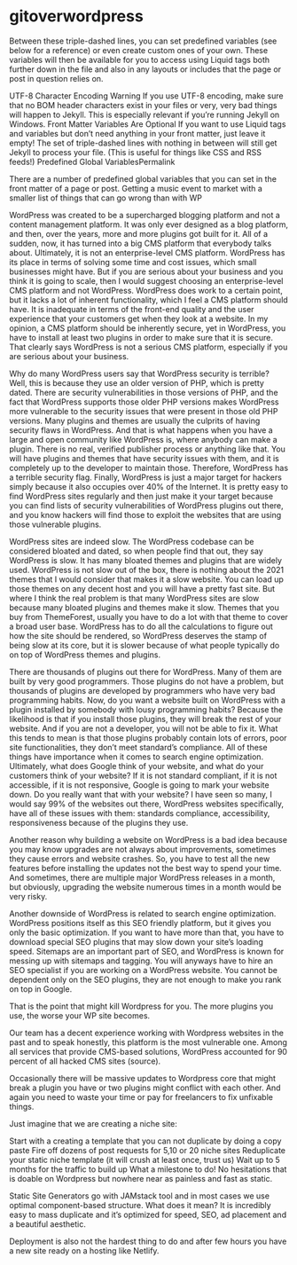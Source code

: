 # gitoverwordpress

Between these triple-dashed lines, you can set predefined variables (see below for a reference) or even create custom ones of your own. These variables will then be available for you to access using Liquid tags both further down in the file and also in any layouts or includes that the page or post in question relies on.

UTF-8 Character Encoding Warning
If you use UTF-8 encoding, make sure that no BOM header characters exist in your files or very, very bad things will happen to Jekyll. This is especially relevant if you’re running Jekyll on Windows.
Front Matter Variables Are Optional
If you want to use Liquid tags and variables but don’t need anything in your front matter, just leave it empty! The set of triple-dashed lines with nothing in between will still get Jekyll to process your file. (This is useful for things like CSS and RSS feeds!)
Predefined Global VariablesPermalink

There are a number of predefined global variables that you can set in the front matter of a page or post.
Getting a music event to market with a smaller list of things that can go wrong than with WP


WordPress was created to be a supercharged blogging platform and not a content management platform. It was only ever designed as a blog platform, and then, over the years, more and more plugins got built for it. All of a sudden, now, it has turned into a big CMS platform that everybody talks about. Ultimately, it is not an enterprise-level CMS platform. WordPress has its place in terms of solving some time and cost issues, which small businesses might have. But if you are serious about your business and you think it is going to scale, then I would suggest choosing an enterprise-level CMS platform and not WordPress. WordPress does work to a certain point, but it lacks a lot of inherent functionality, which I feel a CMS platform should have. It is inadequate in terms of the front-end quality and the user experience that your customers get when they look at a website. In my opinion, a CMS platform should be inherently secure, yet in WordPress, you have to install at least two plugins in order to make sure that it is secure. That clearly says WordPress is not a serious CMS platform, especially if you are serious about your business.

Why do many WordPress users say that WordPress security is terrible? Well, this is because they use an older version of PHP, which is pretty dated. There are security vulnerabilities in those versions of PHP, and the fact that WordPress supports those older PHP versions makes WordPress more vulnerable to the security issues that were present in those old PHP versions. Many plugins and themes are usually the culprits of having security flaws in WordPress. And that is what happens when you have a large and open community like WordPress is, where anybody can make a plugin. There is no real, verified publisher process or anything like that. You will have plugins and themes that have security issues with them, and it is completely up to the developer to maintain those. Therefore, WordPress has a terrible security flag. Finally, WordPress is just a major target for hackers simply because it also occupies over 40% of the Internet. It is pretty easy to find WordPress sites regularly and then just make it your target because you can find lists of security vulnerabilities of WordPress plugins out there, and you know hackers will find those to exploit the websites that are using those vulnerable plugins.

WordPress sites are indeed slow. The WordPress codebase can be considered bloated and dated, so when people find that out, they say WordPress is slow. It has many bloated themes and plugins that are widely used. WordPress is not slow out of the box, there is nothing about the 2021 themes that I would consider that makes it a slow website. You can load up those themes on any decent host and you will have a pretty fast site. But where I think the real problem is that many WordPress sites are slow because many bloated plugins and themes make it slow. Themes that you buy from ThemeForest, usually you have to do a lot with that theme to cover a broad user base. WordPress has to do all the calculations to figure out how the site should be rendered, so WordPress deserves the stamp of being slow at its core, but it is slower because of what people typically do on top of WordPress themes and plugins.

There are thousands of plugins out there for WordPress. Many of them are built by very good programmers. Those plugins do not have a problem, but thousands of plugins are developed by programmers who have very bad programming habits. Now, do you want a website built on WordPress with a plugin installed by somebody with lousy programming habits? Because the likelihood is that if you install those plugins, they will break the rest of your website. And if you are not a developer, you will not be able to fix it. What this tends to mean is that those plugins probably contain lots of errors, poor site functionalities, they don’t meet standard’s compliance. All of these things have importance when it comes to search engine optimization. Ultimately, what does Google think of your website, and what do your customers think of your website? If it is not standard compliant, if it is not accessible, if it is not responsive, Google is going to mark your website down. Do you really want that with your website? I have seen so many, I would say 99% of the websites out there, WordPress websites specifically, have all of these issues with them: standards compliance, accessibility, responsiveness because of the plugins they use.

Another reason why building a website on WordPress is a bad idea because you may know upgrades are not always about improvements, sometimes they cause errors and website crashes. So, you have to test all the new features before installing the updates not the best way to spend your time. And sometimes, there are multiple major WordPress releases in a month, but obviously, upgrading the website numerous times in a month would be very risky.

Another downside of WordPress is related to search engine optimization. WordPress positions itself as this SEO friendly platform, but it gives you only the basic optimization. If you want to have more than that, you have to download special SEO plugins that may slow down your site’s loading speed. Sitemaps are an important part of SEO, and WordPress is known for messing up with sitemaps and tagging. You will anyways have to hire an SEO specialist if you are working on a WordPress website. You cannot be dependent only on the SEO plugins, they are not enough to make you rank on top in Google.

That is the point that might kill Wordpress for you. The more plugins you use, the worse your WP site becomes.

Our team has a decent experience working with Wordpress websites in the past and to speak honestly, this platform is the most vulnerable one. Among all services that provide CMS-based solutions, WordPress accounted for 90 percent of all hacked CMS sites (source).

Occasionally there will be massive updates to Wordpress core that might break a plugin you have or two plugins might conflict with each other. And again you need to waste your time or pay for freelancers to fix unfixable things.

Just imagine that we are creating a niche site:

Start with a creating a template that you can not duplicate by doing a copy paste
Fire off dozens of post requests for 5,10 or 20 niche sites
Reduplicate your static niche template (it will crush at least once, trust us)
Wait up to 5 months for the traffic to build up
What a milestone to do! No hesitations that is doable on Wordpress but nowhere near as painless and fast as static.

Static Site Generators go with JAMstack tool and in most cases we use optimal component-based structure. What does it mean? It is incredibly easy to mass duplicate and it’s optimized for speed, SEO, ad placement and a beautiful aesthetic.

Deployment is also not the hardest thing to do and after few hours you have a new site ready on a hosting like Netlify.

